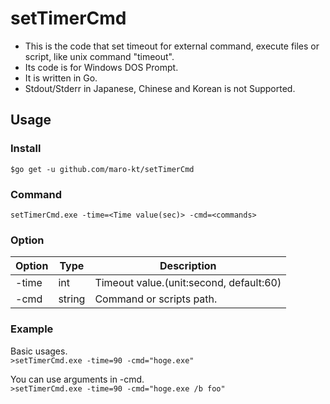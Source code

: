 # setTimerCmd

- This is the code that set timeout for external command, execute files or script, like unix command "timeout".
- Its code is for Windows DOS Prompt.
- It is written in Go.
- Stdout/Stderr in Japanese, Chinese and Korean is not Supported.

## Usage

### Install

`$go get -u github.com/maro-kt/setTimerCmd`

### Command

`setTimerCmd.exe -time=<Time value(sec)> -cmd=<commands>`

### Option

| Option | Type | Description |
| ---- | ---- | ---- |
| -time | int | Timeout value.(unit:second, default:60)  |
| -cmd | string | Command or scripts path.|


### Example

Basic usages.  
`>setTimerCmd.exe -time=90 -cmd="hoge.exe"`

You can use arguments in -cmd.  
`>setTimerCmd.exe -time=90 -cmd="hoge.exe /b foo"`
